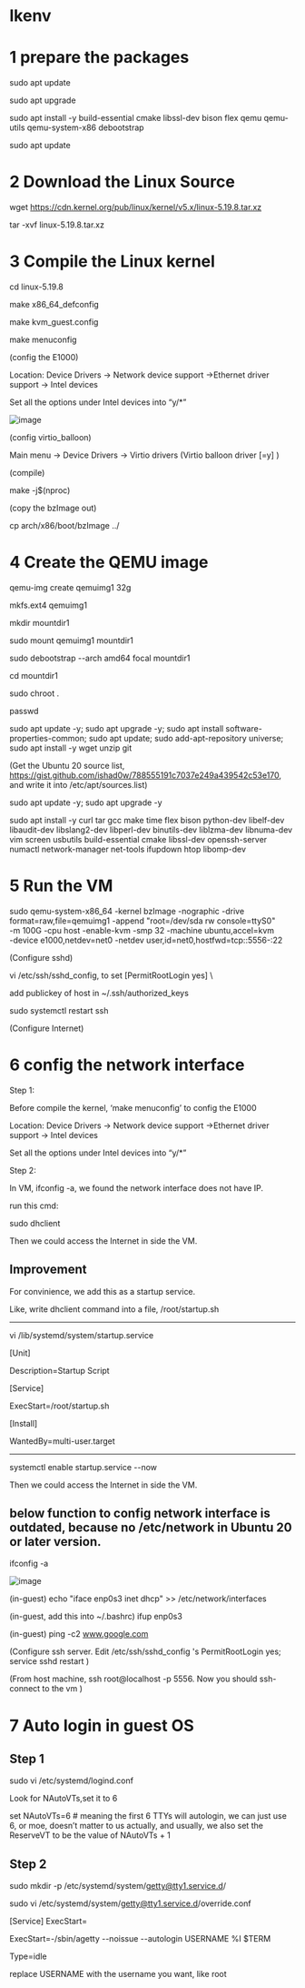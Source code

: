 # lkenv

# 1 prepare the packages

sudo apt update

sudo apt upgrade

sudo apt install -y build-essential cmake libssl-dev bison flex qemu qemu-utils qemu-system-x86 debootstrap

sudo apt update

# 2 Download the Linux Source

wget https://cdn.kernel.org/pub/linux/kernel/v5.x/linux-5.19.8.tar.xz

tar -xvf linux-5.19.8.tar.xz

# 3 Compile the Linux kernel

cd linux-5.19.8

make x86_64_defconfig

make kvm_guest.config

make menuconfig 

  (config the E1000)

  Location: Device Drivers -> Network device support ->Ethernet driver support -> Intel devices

  Set all the options under Intel devices into “y/*”

![image](https://user-images.githubusercontent.com/55301130/189800700-656a4597-18ad-4384-8009-d10010caaf8f.png)

  (config virtio_balloon)
  
  Main menu -> Device Drivers -> Virtio drivers (Virtio balloon driver [=y] )
  
 (compile)
 
 make -j$(nproc)

(copy the bzImage out)

cp arch/x86/boot/bzImage ../

# 4 Create the QEMU image

qemu-img create qemuimg1 32g

mkfs.ext4 qemuimg1 

mkdir mountdir1

sudo mount qemuimg1 mountdir1

sudo debootstrap --arch amd64 focal mountdir1

cd mountdir1

sudo chroot .

passwd

sudo apt update -y; sudo apt upgrade -y; sudo apt install software-properties-common; sudo apt update; sudo add-apt-repository universe;  sudo apt install -y wget unzip git


(Get the Ubuntu 20 source list, https://gist.github.com/ishad0w/788555191c7037e249a439542c53e170, and write it into /etc/apt/sources.list)

sudo apt update -y; sudo apt upgrade -y

sudo apt install -y curl tar gcc make time flex bison python-dev libelf-dev libaudit-dev libslang2-dev libperl-dev binutils-dev liblzma-dev libnuma-dev vim screen usbutils build-essential cmake libssl-dev openssh-server numactl network-manager net-tools ifupdown htop libomp-dev





# 5 Run the VM

sudo qemu-system-x86_64 -kernel bzImage -nographic -drive format=raw,file=qemuimg1 -append "root=/dev/sda rw console=ttyS0" \
-m 100G -cpu host -enable-kvm -smp 32 -machine ubuntu,accel=kvm \
-device e1000,netdev=net0 -netdev user,id=net0,hostfwd=tcp::5556-:22

(Configure sshd)

vi /etc/ssh/sshd_config, to set [PermitRootLogin yes] \

add publickey of host in ~/.ssh/authorized_keys

sudo systemctl restart ssh

(Configure Internet)


# 6 config the network interface

Step 1:

Before compile the kernel, ‘make menuconfig’ to config the E1000 

Location: Device Drivers -> Network device support ->Ethernet driver support -> Intel devices

Set all the options under Intel devices into “y/*”

Step 2:

In VM, ifconfig -a, we found the network interface does not have IP.

run this cmd:

sudo dhclient

Then we could access the Internet in side the VM.

## Improvement
For convinience, we add this as a startup service.

Like, write dhclient command into a file, /root/startup.sh

----------------------------------------------------------------

vi /lib/systemd/system/startup.service

[Unit]

Description=Startup Script

[Service]

ExecStart=/root/startup.sh

[Install]

WantedBy=multi-user.target

----------------------------------------------------------------

systemctl enable startup.service --now

Then we could access the Internet in side the VM.



below function to config network interface is outdated, because no /etc/network in Ubuntu 20 or later version.
------------------------------
ifconfig -a

![image](https://user-images.githubusercontent.com/55301130/189829330-cd290a07-aee2-46aa-bff0-ebca699e5f02.png)

(in-guest) echo "iface enp0s3 inet dhcp" >> /etc/network/interfaces

(in-guest, add this into ~/.bashrc) ifup enp0s3     

(in-guest) ping -c2 www.google.com

(Configure ssh server. Edit /etc/ssh/sshd_config 's PermitRootLogin yes; service sshd restart )

(From host machine, ssh root@localhost -p 5556. Now you should ssh-connect to the vm )

# 7 Auto login in guest OS

## Step 1

sudo vi /etc/systemd/logind.conf

Look for NAutoVTs,set it to 6

set NAutoVTs=6 # meaning the first 6 TTYs will autologin, we can just use 6, or moe, doesn’t matter to us actually, and usually, we also set the ReserveVT to be the value of NAutoVTs + 1

## Step 2
sudo mkdir -p /etc/systemd/system/getty@tty1.service.d/

sudo vi /etc/systemd/system/getty@tty1.service.d/override.conf

[Service] ExecStart= 

ExecStart=-/sbin/agetty --noissue --autologin USERNAME %I $TERM 

Type=idle

replace USERNAME with the username you want, like root




  


